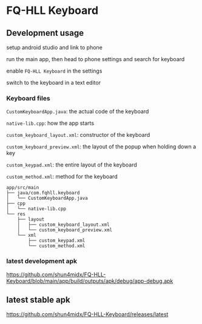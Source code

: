 # FQ-HLL Keyboard

## Development usage

setup android studio and link to phone

run the main app, then head to phone settings and search for keyboard

enable `FQ-HLL Keyboard` in the settings

switch to the keyboard in a text editor

### Keyboard files

`CustomKeyboardApp.java`: the actual code of the keyboard

`native-lib.cpp`: how the app starts

`custom_keyboard_layout.xml`: constructor of the keyboard

`custom_keyboard_preview.xml`: the layout of the popup when holding down a key

`custom_keypad.xml`: the entire layout of the keyboard

`custom_method.xml`: method for the keyboard

```
app/src/main
├── java/com.fqhll.keyboard
│   └── CustomKeyboardApp.java
├── cpp
│   └── native-lib.cpp
└── res
    ├── layout
    │   ├── custom_keyboard_layout.xml
    │   └── custom_keyboard_preview.xml
    └── xml
        ├── custom_keypad.xml
        └── custom_method.xml
```

### latest development apk

https://github.com/shun4midx/FQ-HLL-Keyboard/blob/main/app/build/outputs/apk/debug/app-debug.apk

## latest stable apk

https://github.com/shun4midx/FQ-HLL-Keyboard/releases/latest